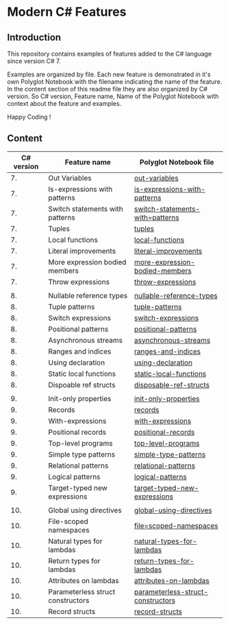 # Modern C# Features

## Introduction

This repository contains examples of features added to the C# language since version C# 7. 

Examples are organized by file. Each new feature is demonstrated in it's own Polyglot Notebook with the filename indicating the name of the feature. In the content section of this readme file they are also organized by C# version. So C# version, Feature name, Name of the Polyglot Notebook with context about the feature and examples.

Happy Coding !

## Content

| C# version | Feature name                      | Polyglot Notebook file                                                         |
| ---------- | --------------------------------- | --------------------------------------------------------------------------     |
|          7.| Out Variables                     | [out-variables](./out-variables.ipynb)                                         | 
|          7.| Is-expressions with patterns      | [is-expressions-with-patterns](./is-expressions-with-patterns.ipynb)           |
|          7.| Switch statements with patterns   | [switch-statements-with=patterns](./switch-statements-with-patterns.ipynb)     | 
|          7.| Tuples                            | [tuples](./tuples.ipynb)                                                       | 
|          7.| Local functions                   | [local-functions](./local-functions.ipynb)                                     |
|          7.| Literal improvements              | [literal-improvements](./literal-improvements.ipynb)                           |
|          7.| More expression bodied members    | [more-expression-bodied-members](./more-expression-bodied-members.ipynb)       |
|          7.| Throw expressions                 | [throw-expressions](./throw-expressions.ipynb)                                 | 
|            |                                   |                                                                                |
|          8.| Nullable reference types          | [nullable-reference-types](./nullable-reference-types.ipynb)                   |
|          8.| Tuple patterns                    | [tuple-patterns](./tuple-patterns.ipynb)                                       |  
|          8.| Switch expressions                | [switch-expressions](./switch-expressions.ipynb)                               |
|          8.| Positional patterns               | [positional-patterns](./positional-patterns.ipynb)                             | 
|          8.| Asynchronous streams              | [asynchronous-streams](./asynchronous-streams.ipynb)                           |
|          8.| Ranges and indices                | [ranges-and-indices](./ranges-and-indices.ipynb)                               |
|          8.| Using declaration                 | [using-declaration](./using-declaration.ipynb)                                 |
|          8.| Static local functions            | [static-local-functions](./static-local-functions.ipynb)                       | 
|          8.| Dispoable ref structs             | [disposable-ref-structs](./disposable-ref-structs.ipynb)                       |
|            |                                   |                                                                                | 
|          9.| Init-only properties              | [init-only-properties](./init-only-properties.ipynb)                           |
|          9.| Records                           | [records](./records.ipynb)                                                     | 
|          9.| With-expressions                  | [with-expressions](./with-expressions.ipynb)                                   |
|          9.| Positional records                | [positional-records](./positional-records.ipynb)                               | 
|          9.| Top-level programs                | [top-level-programs](./top-level-programs.ipynb)                               |
|          9.| Simple type patterns              | [simple-type-patterns](./simple-type-patterns.ipynb)                           |
|          9.| Relational patterns               | [relational-patterns](./relational-patterns.ipynb)                             |
|          9.| Logical patterns                  | [logical-patterns](./logical-patterns.ipynb)                                   |
|          9.| Target-typed new expressions      | [target-typed-new-expressions](./target-typed-new-expressions.ipynb)           |
|            |                                   |                                                                                |
|         10.| Global using directives           | [global-using-directives](./global-using-directives.ipynb)                     |
|         10.| File-scoped namespaces            | [file=scoped-namespaces](./file-scoped-namespaces.ipynb)                       |
|         10.| Natural types for lambdas         | [natural-types-for-lambdas](./natural-types-for-lambdas.ipynb)                 |
|         10.| Return types for lambdas          | [return-types-for-lambdas](./return-types-for-lambdas.ipynb)                   | 
|         10.| Attributes on lambdas             | [attributes-on-lambdas](./attributes-on-lambdas.ipynb)                         |
|         10.| Parameterless struct constructors | [parameterless-struct-constructors](./parameterless-struct-constructors.ipynb) |
|         10.| Record structs                    | [record-structs](./record-structs.ipynb)                                       |